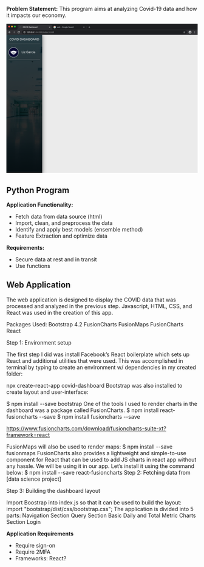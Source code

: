 **Problem Statement:** This program aims at analyzing Covid-19 data and how it impacts our economy.

![Front-Page](https://github.com/lizgarseeyah/-in-progress-Hybrid-Cloud-Project/blob/master/img/%20web_app_update.png)

## Python Program

**Application Functionality:**
- Fetch data from data source (html)
- Import, clean, and preprocess the data
- Identify and apply best models (ensemble method)
- Feature Extraction and optimize data

**Requirements:**
- Secure data at rest and in transit
- Use functions 

## Web Application

The web application is designed to display the COVID data that was processed and analyzed in the previous step. Javascript, HTML, CSS, and React was used in the creation of this app.

Packages Used:
Bootstrap 4.2
FusionCharts
FusionMaps
FusionCharts React

Step 1: Environment setup

The first step I did was install Facebook’s React boilerplate which sets up React and additional utilities that were used. This was accomplished in terminal by typing to create an environment w/ dependencies in my created folder:

npx create-react-app covid-dashboard
Bootstrap was also installed to create layout and user-interface:

$ npm install --save bootstrap
One of the tools I used to render charts in the dashboard was a package called FusionCharts.
$ npm install react-fusioncharts --save
$ npm install fusioncharts --save

https://www.fusioncharts.com/download/fusioncharts-suite-xt?framework=react

FusionMaps will also be used to render maps:
$ npm install --save fusionmaps
FusionCharts also provides a lightweight and simple-to-use component for React that can be used to add JS charts in react app without any hassle. We will be using it in our app. Let’s install it using the command below:
$ npm install --save react-fusioncharts
Step 2: Fetching data from [data science project]

Step 3: Building the dashboard layout

Import Boostrap into index.js so that it can be used to build the layout:
import "bootstrap/dist/css/bootstrap.css";
The application is divided into 5 parts:
Navigation Section
Query Section
Basic Daily and Total Metric
Charts Section
Login

**Application Requirements**
- Require sign-on
- Require 2MFA
- Frameworks: React?
